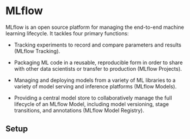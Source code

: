 # MLflow

MLflow is an open source platform for managing the end-to-end machine learning lifecycle. It tackles four primary functions:

- Tracking experiments to record and compare parameters and results (MLflow Tracking).

- Packaging ML code in a reusable, reproducible form in order to share with other data scientists or transfer to production (MLflow Projects).

- Managing and deploying models from a variety of ML libraries to a variety of model serving and inference platforms (MLflow Models).

- Providing a central model store to collaboratively manage the full lifecycle of an MLflow Model, including model versioning, stage transitions, and annotations (MLflow Model Registry).

## Setup

